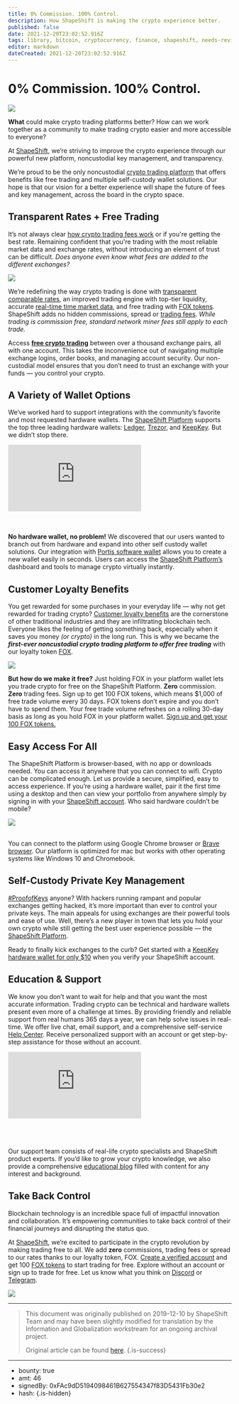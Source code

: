 ```yaml
---
title: 0% Commission. 100% Control.
description: How ShapeShift is making the crypto experience better.
published: false
date: 2021-12-20T23:02:52.916Z
tags: library, bitcoin, cryptocurrency, finance, shapeshift, needs-review
editor: markdown
dateCreated: 2021-12-20T23:02:52.916Z
---
```


# 0% Commission. 100% Control.

![](https://assets.website-files.com/5e9a09610b7dce71f87f7f17/5e9a22dc559b4ab16fc7e760_5e996e92543025208a505242_1_YdkkBISiZvgQdkSUgrRQFA%2520(1).png)

**What** could make crypto trading platforms better? How can we work together as a community to make trading crypto easier and more accessible to everyone?

At [ShapeShift](http://shapeshift.com/?utm_source=social&utm_medium=medium&utm_campaign=fox_launch&utm_term=cta40), we’re striving to improve the crypto experience through our powerful new platform, noncustodial key management, and transparency.

We’re proud to be the only noncustodial [crypto trading platform](http://beta.shapeshift.com/?utm_source=social&utm_medium=medium&utm_campaign=fox_launch&utm_term=cta44) that offers benefits like free trading and multiple self-custody wallet solutions. Our hope is that our vision for a better experience will shape the future of fees and key management, across the board in the crypto space.<br/> 

## Transparent Rates + Free Trading

It’s not always clear [how crypto trading fees work](https://medium.com/shapeshift-stories/how-shapeshift-trading-works-4d2390a83046) or if you're getting the best rate. Remaining confident that you're trading with the most reliable market data and exchange rates, without introducing an element of trust can be difficult. *Does anyone even know what fees are added to the different exchanges?*

![](https://assets.website-files.com/5e9a09610b7dce71f87f7f17/5e9a22d9e79ce9ba6d70ce5d_1*gjI9xT6IQq7DUemH3GmKkw.png)

We’re redefining the way crypto trading is done with [transparent comparable rates](https://coincap.io/rate-compare?utm_source=social&utm_medium=medium&utm_campaign=fox_launch&utm_term=cta45), an improved trading engine with top-tier liquidity, accurate [real-time time market data](http://coincap.io/), and free trading with [FOX tokens](https://shapeshift.com/fox-token?utm_source=social&utm_medium=medium&utm_campaign=fox_launch&utm_term=cta43). ShapeShift adds no hidden commissions, spread or [trading fees](https://shapeshift.com/free-trading?utm_source=social&utm_medium=medium&utm_campaign=fox_launch&utm_term=cta42). *While trading is commission free, standard network miner fees still apply to each trade.*

Access [**free crypto trading**](https://shapeshift.com/free-trading?utm_source=social&utm_medium=medium&utm_campaign=fox_launch&utm_term=cta42) between over a thousand exchange pairs, all with one account. This takes the inconvenience out of navigating multiple exchange logins, order books, and managing account security. Our non-custodial model ensures that you don’t need to trust an exchange with your funds — you control your crypto.

## A Variety of Wallet Options

We‘ve worked hard to support integrations with the community’s favorite and most requested hardware wallets. The [ShapeShift Platform](http://beta.shapeshift.com/) supports the top three leading hardware wallets: [Ledger](https://pages.shapeshift.com/ledger/?utm_source=social&utm_medium=medium&utm_campaign=fox_launch&utm_term=cta46), [Trezor](https://pages.shapeshift.com/get-started-trezor/?utm_source=social&utm_medium=medium&utm_campaign=fox_launch&utm_term=cta28), and [KeepKey](https://keepkey.shapeshift.com/get-started/?utm_source=social&utm_medium=medium&utm_campaign=fox_launch&utm_term=cta29). But we didn’t stop there.<br/> 

<iframe allowfullscreen="" frameborder="0" scrolling="auto" src="https://cdn.embedly.com/widgets/media.html?src=https%3A%2F%2Fwww.youtube.com%2Fembed%2FVrdqkhunnww%3Ffeature%3Doembed&amp;url=https%3A%2F%2Fwww.youtube.com%2Fwatch%3Fv%3DVrdqkhunnww&amp;image=https%3A%2F%2Fi.ytimg.com%2Fvi%2FVrdqkhunnww%2Fhqdefault.jpg&amp;key=a19fcc184b9711e1b4764040d3dc5c07&amp;type=text%2Fhtml&amp;schema=youtube"></iframe>

**<br/><br/>No hardware wallet, no problem!** We discovered that our users wanted to branch out from hardware and expand into other self custody wallet solutions. Our integration with [Portis software wallet](https://pages.shapeshift.com/portis_wallet/) allows you to create a new wallet easily in seconds. Users can access the [ShapeShift Platform’s](http://shapeshift.com/) dashboard and tools to manage crypto virtually instantly.<br/> 

## Customer Loyalty Benefits

You get rewarded for some purchases in your everyday life — why not get rewarded for trading crypto? [Customer loyalty benefits](https://medium.com/shapeshift-stories/blockchain-tech-in-loyalty-programs-f15ae449fa26) are the cornerstone of other traditional industries and they are infiltrating blockchain tech. Everyone likes the feeling of getting something back, especially when it saves you money *(or crypto)* in the long run. This is why we became the ***first-ever noncustodial crypto trading platform to offer free trading*** with our loyalty token [FOX](https://shapeshift.com/fox-token?utm_source=social&utm_medium=medium&utm_campaign=fox_launch&utm_term=cta43).

![](https://assets.website-files.com/5e9a09610b7dce71f87f7f17/5e9a22dd89972d162f852e75_5e996ee8b5910f21c8d208ba_0*X6Nc-oc809GdVoPL.png)

**But how do we make it free?** Just holding FOX in your platform wallet lets you trade crypto for free on the ShapeShift Platform. **Zero** commission. **Zero** trading fees. Sign up to get 100 FOX tokens, which means $1,000 of free trade volume every 30 days. FOX tokens don’t expire and you don’t have to spend them. Your free trade volume refreshes on a rolling 30-day basis as long as you hold FOX in your platform wallet. [Sign up and get your 100 FOX tokens.<br/> ](https://shapeshift.com/fox-token)

## Easy Access For All

The ShapeShift Platform is browser-based, with no app or downloads needed. You can access it anywhere that you can connect to wifi. Crypto can be complicated enough. Let us provide a secure, simplified, easy to access experience. If you’re using a hardware wallet, pair it the first time using a desktop and then can view your portfolio from anywhere simply by signing in with your [ShapeShift account](https://auth.shapeshift.io/signup?utm_source=social&utm_medium=medium&utm_campaign=fox_launch&utm_term=cta41). Who said hardware couldn’t be mobile?<br/> 

![](https://assets.website-files.com/5e9a09610b7dce71f87f7f17/5e9a22cf5e8c4f9e129bf877_5e99346891657b32712add68_1*1mDJ9b5NTvXAavfQ2yzvVg.gif)

<br/>You can connect to the platform using Google Chrome browser or [Brave browser](https://shapeshift.zendesk.com/hc/en-us/articles/360007447820-Using-Brave-Browser-with-the-New-ShapeShift). Our platform is optimized for mac but works with other operating systems like Windows 10 and Chromebook.

## Self-Custody Private Key Management

[#ProofofKeys](https://medium.com/shapeshift-stories/why-we-support-proofofkeys-and-you-should-too-7147fbe46c27) anyone? With hackers running rampant and popular exchanges getting hacked, it’s more important than ever to control your private keys. The main appeals for using exchanges are their powerful tools and ease of use. Well, there’s a new player in town that lets you hold your own crypto while still getting the best user experience possible — the [ShapeShift Platform](http://shapeshift.com/?utm_source=social&utm_medium=medium&utm_campaign=fox_launch&utm_term=cta40).

Ready to finally kick exchanges to the curb? Get started with a [KeepKey hardware wallet for only $10](https://pages.shapeshift.com/keepkey_offer/) when you verify your ShapeShift account.

## Education & Support

We know you don’t want to wait for help and that you want the most accurate information. Trading crypto can be technical and hardware wallets present even more of a challenge at times. By providing friendly and reliable support from real humans 365 days a year, we can help solve issues in real-time. We offer live chat, email support, and a comprehensive self-service [Help Center](https://shapeshift.zendesk.com/hc/en-us). Receive personalized support with an account or get step-by-step assistance for those without an account.<br/> 

<iframe allowfullscreen="" frameborder="0" scrolling="auto" src="https://cdn.embedly.com/widgets/media.html?src=https%3A%2F%2Fwww.youtube.com%2Fembed%2FAnFkX6r32sY%3Ffeature%3Doembed&amp;url=https%3A%2F%2Fwww.youtube.com%2Fwatch%3Fv%3DAnFkX6r32sY&amp;image=https%3A%2F%2Fi.ytimg.com%2Fvi%2FAnFkX6r32sY%2Fhqdefault.jpg&amp;key=a19fcc184b9711e1b4764040d3dc5c07&amp;type=text%2Fhtml&amp;schema=youtube"></iframe>

<br/><br/><br/>Our support team consists of real-life crypto specialists and ShapeShift product experts. If you’d like to grow your crypto knowledge, we also provide a comprehensive [educational blog](https://medium.com/shapeshift-stories) filled with content for any interest and background.

## Take Back Control

Blockchain technology is an incredible space full of impactful innovation and collaboration. It’s empowering communities to take back control of their financial journeys and disrupting the status quo.

At [ShapeShift](http://shapeshift.com/?utm_source=social&utm_medium=medium&utm_campaign=fox_launch&utm_term=cta19), we’re excited to participate in the crypto revolution by making trading free to all. We add **zero** commissions, trading fees or spread to our rates thanks to our loyalty token, FOX. [Create a verified account](https://auth.shapeshift.io/signup?utm_source=social&utm_medium=medium&utm_campaign=fox_launch&utm_term=cta17) and get 100 [FOX tokens](https://shapeshift.com/fox-token?utm_source=social&utm_medium=medium&utm_campaign=fox_launch&utm_term=cta18) to start trading for free. Explore without an account or sign up to trade for free. Let us know what you think on [Discord](https://discordapp.com/invite/dVVkMhb) or [Telegram](https://t.me/shapeshiftofficial).<br/> 

[![](https://assets.website-files.com/5e9a09610b7dce71f87f7f17/5e9a22d4cd7578defbc05ca3_5e99312cd833516b83bab7b9_0*NHMok8KCFHMecBm-.png)](http://beta.shapeshift.com)

---

> This document was originally published on 2019-12-10 by ShapeShift Team and may have been slightly modified for translation by the Information and Globalization workstream for an ongoing archival project.
>
> Original article can be found [here](https://shapeshift.com/library/no-commission-100-percent-control).
{.is-success}

---

- bounty: true
- amt: 46
- signedBy: 0xFAc9dD5194098461B627554347f83D5431Fb30e2
- hash: 
{.is-hidden}